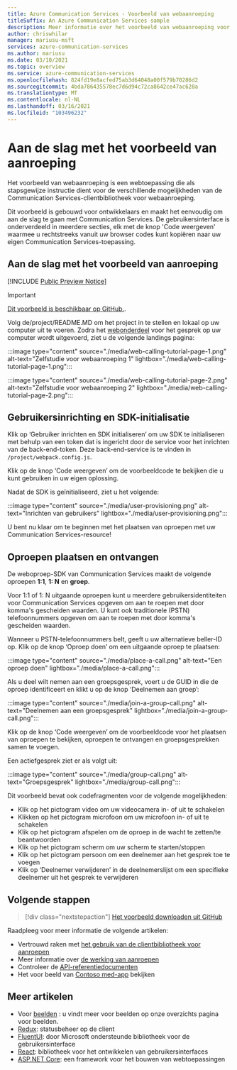 ```yaml
---
title: Azure Communication Services - Voorbeeld van webaanroeping
titleSuffix: An Azure Communication Services sample
description: Meer informatie over het voorbeeld van webaanroeping voor Communication Services
author: chriswhilar
manager: mariusu-msft
services: azure-communication-services
ms.author: mariusu
ms.date: 03/10/2021
ms.topic: overview
ms.service: azure-communication-services
ms.openlocfilehash: 824fd19e8acfed75ab3d64048a00f579b70286d2
ms.sourcegitcommit: 4bda786435578ec7d6d94c72ca8642ce47ac628a
ms.translationtype: MT
ms.contentlocale: nl-NL
ms.lasthandoff: 03/16/2021
ms.locfileid: "103496232"
---
```

# <a name="get-started-with-the-web-calling-sample"></a>Aan de slag met het voorbeeld van aanroeping

Het voorbeeld van webaanroeping is een webtoepassing die als stapsgewijze instructie dient voor de verschillende mogelijkheden van de Communication Services-clientbibliotheek voor webaanroeping.

Dit voorbeeld is gebouwd voor ontwikkelaars en maakt het eenvoudig om aan de slag te gaan met Communication Services. De gebruikersinterface is onderverdeeld in meerdere secties, elk met de knop 'Code weergeven' waarmee u rechtstreeks vanuit uw browser codes kunt kopiëren naar uw eigen Communication Services-toepassing.

## <a name="get-started-with-the-web-calling-sample"></a>Aan de slag met het voorbeeld van aanroeping

[!INCLUDE [Public Preview Notice](../includes/public-preview-include.md)]


> [!IMPORTANT]
> [Dit voorbeeld is beschikbaar op GitHub.](https://github.com/Azure-Samples/communication-services-web-calling-tutorial/).

Volg de/project/README.MD om het project in te stellen en lokaal op uw computer uit te voeren.
Zodra het [webonderdeel](https://github.com/Azure-Samples/communication-services-web-calling-tutorial) voor het gesprek op uw computer wordt uitgevoerd, ziet u de volgende landings pagina:

:::image type="content" source="./media/web-calling-tutorial-page-1.png" alt-text="Zelfstudie voor webaanroeping 1" lightbox="./media/web-calling-tutorial-page-1.png":::

:::image type="content" source="./media/web-calling-tutorial-page-2.png" alt-text="Zelfstudie voor webaanroeping 2" lightbox="./media/web-calling-tutorial-page-2.png":::

## <a name="user-provisioning-and-sdk-initialization"></a>Gebruikersinrichting en SDK-initialisatie

Klik op ‘Gebruiker inrichten en SDK initialiseren’ om uw SDK te initialiseren met behulp van een token dat is ingericht door de service voor het inrichten van de back-end-token. Deze back-end-service is te vinden in `/project/webpack.config.js`.

Klik op de knop ‘Code weergeven’ om de voorbeeldcode te bekijken die u kunt gebruiken in uw eigen oplossing.

Nadat de SDK is geïnitialiseerd, ziet u het volgende:

:::image type="content" source="./media/user-provisioning.png" alt-text="Inrichten van gebruikers" lightbox="./media/user-provisioning.png":::

U bent nu klaar om te beginnen met het plaatsen van oproepen met uw Communication Services-resource!

## <a name="placing-and-receiving-calls"></a>Oproepen plaatsen en ontvangen

De weboproep-SDK van Communication Services maakt de volgende oproepen **1:1**, **1: N** en **groep**.

Voor 1:1 of 1: N uitgaande oproepen kunt u meerdere gebruikersidentiteiten voor Communication Services opgeven om aan te roepen met door komma's gescheiden waarden. U kunt ook traditionele (PSTN) telefoonnummers opgeven om aan te roepen met door komma's gescheiden waarden.

Wanneer u PSTN-telefoonnummers belt, geeft u uw alternatieve beller-ID op. Klik op de knop ‘Oproep doen’ om een uitgaande oproep te plaatsen:

:::image type="content" source="./media/place-a-call.png" alt-text="Een oproep doen" lightbox="./media/place-a-call.png":::

Als u deel wilt nemen aan een groepsgesprek, voert u de GUID in die de oproep identificeert en klikt u op de knop ‘Deelnemen aan groep’:

:::image type="content" source="./media/join-a-group-call.png" alt-text="Deelnemen aan een groepsgesprek" lightbox="./media/join-a-group-call.png":::

Klik op de knop ‘Code weergeven’ om de voorbeeldcode voor het plaatsen van oproepen te bekijken, oproepen te ontvangen en groepsgesprekken samen te voegen.

Een actiefgesprek ziet er als volgt uit:

:::image type="content" source="./media/group-call.png" alt-text="Groepsgesprek" lightbox="./media/group-call.png":::

Dit voorbeeld bevat ook codefragmenten voor de volgende mogelijkheden:

  - Klik op het pictogram video om uw videocamera in- of uit te schakelen
  - Klikken op het pictogram microfoon om uw microfoon in- of uit te schakelen
  - Klik op het pictogram afspelen om de oproep in de wacht te zetten/te beantwoorden
  - Klik op het pictogram scherm om uw scherm te starten/stoppen
  - Klik op het pictogram persoon om een deelnemer aan het gesprek toe te voegen
  - Klik op ‘Deelnemer verwijderen’ in de deelnemerslijst om een specifieke deelnemer uit het gesprek te verwijderen


## <a name="next-steps"></a>Volgende stappen

>[!div class="nextstepaction"]
>[Het voorbeeld downloaden uit GitHub](https://github.com/Azure-Samples/communication-services-web-calling-tutorial/)

Raadpleeg voor meer informatie de volgende artikelen:

- Vertrouwd raken met [het gebruik van de clientbibliotheek voor aanroepen](../quickstarts/voice-video-calling/calling-client-samples.md)
- Meer informatie over [de werking van aanroepen](../concepts/voice-video-calling/about-call-types.md)
- Controleer de [API-referentiedocumenten](/javascript/api/azure-communication-services/@azure/communication-calling/)
- Het voor beeld van [Contoso med-app](https://github.com/Azure-Samples/communication-services-contoso-med-app) bekijken

## <a name="additional-reading"></a>Meer artikelen

- Voor [beelden](./overview.md) : u vindt meer voor beelden op onze overzichts pagina voor beelden.
- [Redux](https://redux.js.org/): statusbeheer op de client
- [FluentUI](https://aka.ms/fluent-ui): door Microsoft ondersteunde bibliotheek voor de gebruikersinterface
- [React](https://reactjs.org/): bibliotheek voor het ontwikkelen van gebruikersinterfaces
- [ASP.NET Core](/aspnet/core/introduction-to-aspnet-core?preserve-view=true&view=aspnetcore-3.1): een framework voor het bouwen van webtoepassingen
